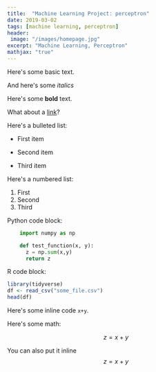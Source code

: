 ```yaml
---
title:  "Machine Learning Project: perceptron"
date: 2019-03-02
tags: [machine learning, perceptron]
header:
 image: "/images/homepage.jpg"
excerpt: "Machine Learning, Perceptron"
mathjax: "true"
---
```




Here's some basic text.

And here's some *italics*

Here's some **bold** text.

What about a [link](https://github.com/dataoptimal)?

Here's a bulleted list:
* First item
+ Second item
- Third item

Here's a numbered list:
1. First
2. Second
3. Third

Python code block:
```python
    import numpy as np

    def test_function(x, y):
      z = np.sum(x,y)
      return z
```

R code block:
```r
library(tidyverse)
df <- read_csv("some_file.csv")
head(df)
```

Here's some inline code `x+y`.



Here's some math:

$$z=x+y$$

You can also put it inline $$z=x+y$$
